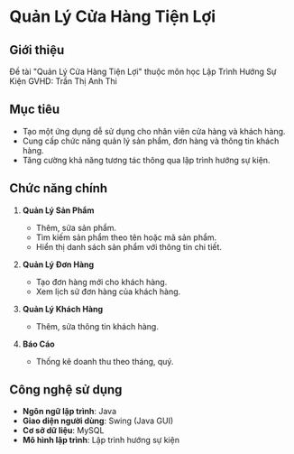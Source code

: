 # Quản Lý Cửa Hàng Tiện Lợi

## Giới thiệu

Đề tài "Quản Lý Cửa Hàng Tiện Lợi" thuộc môn học Lập Trình Hướng Sự Kiện 
GVHD: Trần Thị Anh Thi
## Mục tiêu

- Tạo một ứng dụng dễ sử dụng cho nhân viên cửa hàng và khách hàng.
- Cung cấp chức năng quản lý sản phẩm, đơn hàng và thông tin khách hàng.
- Tăng cường khả năng tương tác thông qua lập trình hướng sự kiện.

## Chức năng chính

1. **Quản Lý Sản Phẩm**
   - Thêm, sửa sản phẩm.
   - Tìm kiếm sản phẩm theo tên hoặc mã sản phẩm.
   - Hiển thị danh sách sản phẩm với thông tin chi tiết.

2. **Quản Lý Đơn Hàng**
   - Tạo đơn hàng mới cho khách hàng.
   - Xem lịch sử đơn hàng của khách hàng.

3. **Quản Lý Khách Hàng**
   - Thêm, sửa thông tin khách hàng.
4. **Báo Cáo**
   - Thống kê doanh thu theo tháng, quý.
## Công nghệ sử dụng

- **Ngôn ngữ lập trình**: Java
- **Giao diện người dùng**: Swing (Java GUI)
- **Cơ sở dữ liệu**:  MySQL
- **Mô hình lập trình**: Lập trình hướng sự kiện


